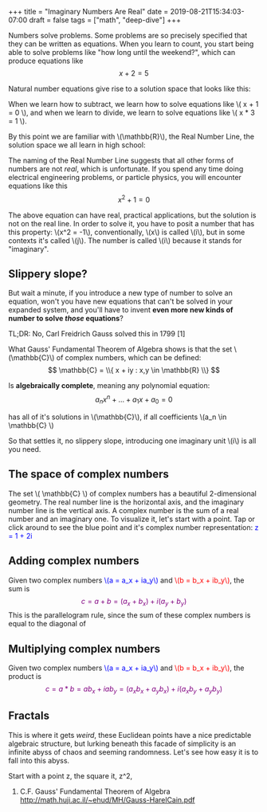 +++
title = "Imaginary Numbers Are Real"
date = 2019-08-21T15:34:03-07:00
draft = false
tags = ["math", "deep-dive"]
+++
<script src="/js/math-canvas.js"></script>

Numbers solve problems. Some problems are so precisely specified that they can be written as equations. When you learn to count, you start being able to solve problems like "how long until the weekend?", which can produce equations like $$ x + 2 = 5 $$

Natural number equations give rise to a solution space that looks like this:
<canvas class="plot-1d" data-min="0" data-max="8" data-discrete="true"></canvas>

When we learn how to subtract, we learn how to solve equations like \\( x + 1 = 0 \\), and
when we learn to divide, we learn to solve equations like \\( x * 3 = 1 \\).

By this point we are familiar with \\(\mathbb{R}\\), the Real Number Line, the solution space
we all learn in high school:

<canvas class="plot-1d" data-min="-3" data-max="3"></canvas>

The naming of the Real Number Line suggests that all other forms of numbers are not _real_, which
is unfortunate. If you spend any time doing electrical engineering problems, or particle physics, you will encounter equations like this $$ x^2 + 1 = 0 $$

The above equation can have real, practical applications, but the solution is not on the real line. In order to solve it, you have to posit a number that has this property: \\(x^2 = -1\\), conventionally, \\(x\\) is called \\(i\\), but in some contexts it's called \\(j\\). The number is called \\(i\\) because it stands for "imaginary".

## Slippery slope?

But wait a minute, if you introduce a new type of number to solve an equation, won't you have new equations that can't be solved in your expanded system, and you'll have to invent **even more new kinds of number to solve _those_ equations**?

TL;DR: No, Carl Freidrich Gauss solved this in 1799 [1]

What Gauss' Fundamental Theorem of Algebra shows is that the set \\(\mathbb{C}\\) of complex numbers, which can be defined: $$ \mathbb{C} = \\{ x + iy : x,y \in \mathbb{R} \\} $$

Is **algebraically complete**, meaning any polynomial equation:
$$ a_n x^n + ... + a_1 x + a_0 = 0$$

has all of it's solutions in \\(\mathbb{C}\\), if all coefficients \\(a_n \in \mathbb{C} \\)

So that settles it, no slippery slope, introducing one imaginary unit \\(i\\) is all you need.

## The space of complex numbers

The set \\( \mathbb{C} \\) of complex numbers has a beautiful 2-dimensional geometry. The real number line is the horizontal axis, and the 
imaginary number line is the vertical axis. A complex number is the sum of a real number and an imaginary one. To visualize it, let's
start with a point. Tap or click around to see the blue point and it's 
complex number representation: <span style="color: blue" id="example-z1">z = 1 + 2i</span>
</span>

<canvas id="example-1" class="plot-2d"
        data-min="-3" data-max="3"
        data-point="1 + 2i">
</canvas>

## Adding complex numbers
Given two complex numbers <span style="color: blue">\\(a = a_x + ia_y\\)</span> and <span style="color: red">\\(b = b_x + ib_y\\)</span>, the sum is <span style="color: purple">$$ c = a + b = (a_x + b_x) + i(a_y + b_y) $$</span>
This is the parallelogram rule, since the sum of these complex numbers is equal to the diagonal of 

## Multiplying complex numbers
Given two complex numbers <span style="color: blue">\\(a = a_x + ia_y\\)</span> and <span style="color: red">\\(b = b_x + ib_y\\)</span>, the product is <span style="color: purple">$$ c = a * b = ab_x + iab_y = (a_xb_x + a_yb_x) + i(a_xb_y + a_yb_y) $$ </span>


## Fractals
This is where it gets _weird_, these Euclidean points have a nice predictable algebraic structure, but lurking 
beneath this facade of simplicity is an infinite abyss of chaos and seeming randomness. Let's see how easy it 
is to fall into this abyss. 

Start with a point z, the square it, z^2, 

<a name="citations"></a>
1. C.F. Gauss' Fundamental Theorem of Algebra http://math.huji.ac.il/~ehud/MH/Gauss-HarelCain.pdf
